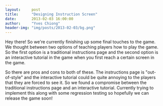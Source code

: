 ```yaml
---
layout:     post
title:      "Designing Instruction Screen"
date:       2013-02-03 16:00:00
author:     "Yves Chiong"
header-img: "img/posts/2013-02-03/bg.png"
---
```


Hey there! So we're currently finishing up some final touches to the game. We thought between two options of teaching players how to play the game. So the first option is a traditional instructions page and the second option is an interactive tutorial in the game when you first reach a certain screen in the game.

So there are pros and cons to both of these. The instructions page is "out-of-style" and the interactive tutorial could be quite annoying to the players that they are forced to see it. So we found a compromise between the traditional instructions page and an interactive tutorial. Currently trying to implement this along with some regression testing so hopefully we can release the game soon!